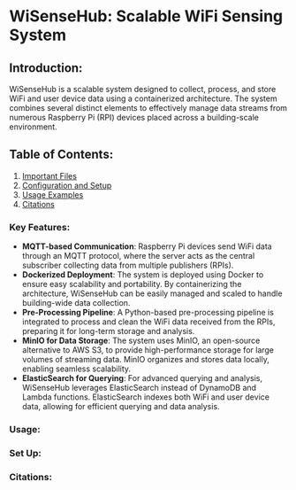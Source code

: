 # WiSenseHub: Scalable WiFi Sensing System

## Introduction:
WiSenseHub is a scalable system designed to collect, process, and store WiFi and user device data using a containerized architecture. The system combines several distinct elements to effectively manage data streams from numerous Raspberry Pi (RPI) devices placed across a building-scale environment.


## Table of Contents:
1. [Important Files](#important-files)
2. [Configuration and Setup](#configuration-and-setup)
3. [Usage Examples](#usage-examples)
4. [Citations](#citations)


### Key Features:
* **MQTT-based Communication**: 
Raspberry Pi devices send WiFi data through an MQTT protocol, where the server acts as the central subscriber collecting data from multiple publishers (RPIs).
* **Dockerized Deployment**: 
The system is deployed using Docker to ensure easy scalability and portability. By containerizing the architecture, WiSenseHub can be easily managed and scaled to handle building-wide data collection.
* **Pre-Processing Pipeline**: 
A Python-based pre-processing pipeline is integrated to process and clean the WiFi data received from the RPIs, preparing it for long-term storage and analysis.
* **MinIO for Data Storage**: 
The system uses MinIO, an open-source alternative to AWS S3, to provide high-performance storage for large volumes of streaming data. MinIO organizes and stores data locally, enabling seamless scalability.
* **ElasticSearch for Querying**: 
For advanced querying and analysis, WiSenseHub leverages ElasticSearch instead of DynamoDB and Lambda functions. ElasticSearch indexes both WiFi and user device data, allowing for efficient querying and data analysis.

### Usage:

### Set Up:

### Citations:

